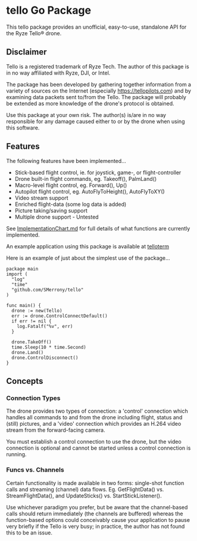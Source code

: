 # tello Go Package
This tello package provides an unofficial, easy-to-use, standalone API for the Ryze Tello® drone.

## Disclaimer

Tello is a registered trademark of Ryze Tech.  The author of this package is in no way affiliated with Ryze, DJI, or Intel.  

The package has been developed by gathering together information from a variety of sources on the Internet (especially https://tellopilots.com) and by examining data packets sent to/from the Tello.  The package will probably be extended as more knowledge of the drone's protocol is obtained.

Use this package at your own risk.  The author(s) is/are in no way responsible for any damage caused either to or by the drone when using this software.

## Features

The following features have been implemented...
  * Stick-based flight control, ie. for joystick, game-, or flight-controller
  * Drone built-in flight commands, eg. Takeoff(), PalmLand()
  * Macro-level flight control, eg. Forward(), Up()
  * Autopilot flight control, eg. AutoFlyToHeight(), AutoFlyToXY()
  * Video stream support
  * Enriched flight-data (some log data is added)
  * Picture taking/saving support 
  * Multiple drone support - Untested

See [ImplementationChart.md](https://github.com/SMerrony/tello/blob/master/ImplementationChart.md) for full details of what functions are currently implemented.

An example application using this package is available at [telloterm](https://github.com/SMerrony/telloterm)

Here is an example of just about the simplest use of the package...
```
package main
import (
  "log"
  "time"
  "github.com/SMerrony/tello"
)

func main() {
  drone := new(Tello)
  err := drone.ControlConnectDefault()
  if err != nil {
    log.Fatalf("%v", err) 
  }

  drone.TakeOff()
  time.Sleep(10 * time.Second)
  drone.Land()
  drone.ControlDisconnect()
}
```

## Concepts
### Connection Types
The drone provides two types of connection: a 'control' connection which handles all commands
to and from the drone including flight, status and (still) pictures, and a 'video' connection which
provides an H.264 video stream from the forward-facing camera.  

You must establish a control connection to use the drone, but the video connection is optional and cannot be started unless a control connection is running.

### Funcs vs. Channels
Certain functionality is made available in two forms: single-shot function calls and streaming (channel) data flows.
Eg. GetFlightData() vs. StreamFlightData(), and UpdateSticks() vs. StartStickListener().  

Use whichever paradigm you prefer, but be aware that the channel-based calls should return immediately (the channels are buffered) whereas the function-based options could conceivably cause your application to pause very briefly if the Tello is very busy; in practice, the author has not found this to be an issue.